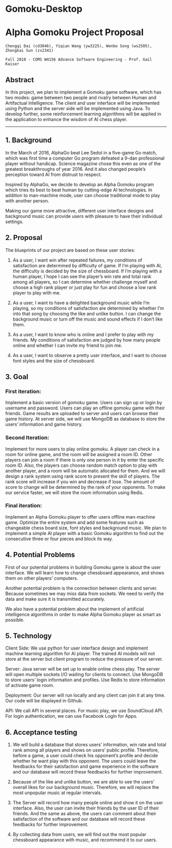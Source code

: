 # Gomoku-Desktop

# Alpha Gomoku Project Proposal
 
	Chengqi Dai (cd3046), Yiqian Wang (yw3225), Wenbo Song (ws2505), Zhongkai Sun (zs2341)
 
	Fall 2018 - COMS W4156 Advance Software Engineering - Prof. Gail Kaiser
				

## Abstract

In this project, we plan to implement a Gomoku game software, which has two modes: game between two people and rivalry between Human and Artifactual Intelligence. The client and user interface will be implemented using Python and the server side will be implemented using Java. To develop further, some reinforcement learning algorithms will be applied in the application to enhance the wisdom of AI chess player. 

___
					
## 1. Background
 
In the March of 2016, AlphaGo beat Lee Sedol in a five-game Go match, which was first time a computer Go program defeated a 9-dan professional player without handicap. Science magazine chose this even as one of the greatest breakthroughs of year 2016. And it also changed people’s perception toward AI from distrust to respect. 

Inspired by AlphaGo, we decide to develop an Alpha Gomoku program which tries its best to beat human by cutting-edge AI technologies. In addition to man-machine mode, user can choose traditional mode to play with another person. 

Making our game more attractive, different user interface designs and background music can provide users with pleasure to have their individual settings. 
 

## 2. Proposal
 
The blueprints of our project are based on these user stories:

1. As a user, I want win after repeated failures, my conditions of satisfaction are determined by difficulty of game. If I’m playing with AI, the difficulty is decided by the size of chessboard. If I’m playing with a human player, I hope I can see the player’s win rate and total rank among all players, so I can determine whether challenge myself and choose a high rank player or just play for fun and choose a low rank player to play with me.

2. As a user, I want to have a delighted background music while I’m playing, so my conditions of satisfaction are determined by whether I’m into that song by choosing the like and unlike button. I can change the background music or turn off the music and sound effects if I don’t like them.

3. As a user, I want to know who is online and I prefer to play with my friends. My conditions of satisfaction are judged by how many people online and whether I can invite my friend to join me.
4. As a user, I want to observe a pretty user interface, and I want to choose font styles and the size of chessboard. 
 
## 3. Goal
 
### First iteration:
Implement a basic version of gomoku game. Users can sign up or login by username and password. Users can play an offline gomoku game with their friends. Game results are uploaded to server and users can browse their game history. At server side, we will use MongoDB as database to store the users’ information and game history.
 
### Second Iteration:
Implement for more users to play online gomoku. A player can check in a room for online game, and the room will be assigned a room ID. Other players can join a room if there is only one person in it by enter the specific room ID. Also, the players can choose random match option to play with another player, and a room will be automatic allocated for them. And we will design a rank system using rank score to present the skill of players. The rank score will increase if you win and decrease if lose. The amount of score to change will be determined by the rank of your opponents. To make our service faster, we will store the room information using Redis. 
 
### Final iteration:
Implement an Alpha Gomoku player to offer users offline man-machine game. Optimize the entire system and add some features such as changeable chess board size, font styles and background music. We plan to implement a simple AI player with a basic Gomoku algorithm to find out the consecutive three or four pieces and block its way. 
		
## 4. Potential Problems
 
First of our potential problems in building Gomoku game is about the user interface. We will learn how to change chessboard appearance, and shows them on other players’ computers. 

Another potential problem is the connection between clients and server. Because sometimes we may miss data from sockets. We need to verify the data and make sure it is transmitted accurately.

We also have a potential problem about the implement of artificial intelligence algorithms in order to make Alpha Gomoku player as smart as possible. 
	
## 5. Technology
    
Client Side: We use python for user interface design and implement machine learning algorithm for AI player. The trained AI models will not store at the server but client program to reduce the pressure of our server.

Server: Java server will be set up to enable online chess play. The server will open multiple sockets I/O waiting for clients to connect. Use MongoDB to store users’ login information and profiles. Use Redis to store information of activate game room.

Deployment: Our server will run locally and any client can join it at any time. Our code will be displayed in Github.  

API: We call API in several places. For music play, we use SoundCloud API. For login authentication, we can use Facebook Login for Apps. 

## 6. Acceptance testing 

1. We will build a database that stores users’ information, win rate and total rank among all players and shows on users’ public profile. Therefore, before a game, a user could check his opponent’s profile and decide whether he want play with this opponent. The users could leave the feedbacks for their satisfaction and game experience in the software and our database will record these feedbacks for further improvement. 

2. Because of the like and unlike button, we are able to see the users’ overall likes for our background music. Therefore, we will replace the most unpopular music at regular intervals.

3. The Server will record how many people online and show it on the user interface. Also, the user can invite their friends by the user ID of their friends. And the same as above, the users can comment about their satisfaction of the software and our database will record these feedbacks for further improvement. 

4. By collecting data from users, we will find out the most popular chessboard appearance with music, and recommend it to our users. 

